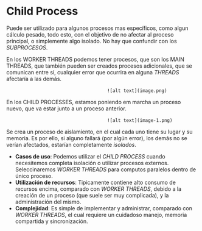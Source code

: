 # Child Process

Puede ser utilizado para algunos procesos mas específicos, como algun cálculo pesado, todo esto, con el objetivo de no afectar al proceso principal, o simplemente algo isolado.
No hay que confundir con los *SUBPROCESOS*.

En los WORKER THREADS podemos tener procesos, que son los MAIN THREADS, que también pueden ser creados procesos adicionales, que se comunican entre sí, cualquier error que ocurrira en alguna *THREADS* afectaría a las demás.

                                         ![alt text](image.png)

En los CHILD PROCESSES, estamos poniendo em marcha un proceso nuevo, que va estar junto a un proceso anterior.

                                         ![alt text](image-1.png)

Se crea un proceso de aislamiento, en el cual cada uno tiene su lugar y su memoria. Es por ello, si alguno fallará (por algún error), los demás no se verían afectados, estarían completamente *isolados*.

- **Casos de uso**: Podemos utilizar el *CHILD PROCESS* cuando necesitemos completa isolación o utilizar procesos externos. Seleccinaremos *WORKER THREADS* para computos paralelos dentro de único proceso.
- **Utilización de recursos**: Tipicamente contiene alto consumo de recursos encima, comparado con *WORKER THREADS*, debido a la creación de un proceso (que suele ser muy complicada), y la administración del mismo.
- **Complejidad**: Es simple de implementar y administrar, comparado con *WORKER THREADS*, el cual requiere un cuidadoso manejo, memoria compartida y sincronización. 

